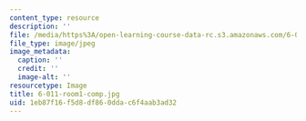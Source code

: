 ```yaml
---
content_type: resource
description: ''
file: /media/https%3A/open-learning-course-data-rc.s3.amazonaws.com/6-011-signals-systems-and-inference-spring-2018/1eb87f16f5d8df860ddac6f4aab3ad32_6-011-room1-comp.jpg
file_type: image/jpeg
image_metadata:
  caption: ''
  credit: ''
  image-alt: ''
resourcetype: Image
title: 6-011-room1-comp.jpg
uid: 1eb87f16-f5d8-df86-0dda-c6f4aab3ad32
---
```

